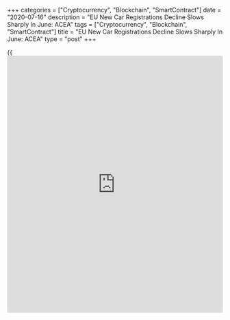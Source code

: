 +++
categories = ["Cryptocurrency", "Blockchain", "SmartContract"]
date = "2020-07-16"
description = "EU New Car Registrations Decline Slows Sharply In June: ACEA"
tags = ["Cryptocurrency", "Blockchain", "SmartContract"]
title = "EU New Car Registrations Decline Slows Sharply In June: ACEA"
type = "post"
+++

{{<iframe id="large-banner" src="https://www.bounty.group/#slide=2.0" width="100%" height="600" scrolling="no" style="border: 0px solid rgb(216, 221, 230); border-radius: 3px;">}}

The pace of decline in new car registrations in the EU slowed sharply in
June as countries in the bloc gradually reopened their economies after
the lockdown imposed to fight the [coronavirus][1], or Covid-19,
pandemic.

Registrations of new passenger cars in the EU dropped 22.3 percent year-
on-year to 949,722 units in June, figures from the European Automobile
Manufacturers Association, or ACEA, showed Thursday.

"This does mark a slight improvement over May 2020, which saw a drop of
52.3 percent across the European Union," the Brussels-based ACEA said.

"Although dealerships opened for [business][2] again after lockdown
measures were lifted, consumer demand did not fully recover last month."

In June last year, 1.22 million cars were sold.

Car sales in the European Union is likely to fall by more than 3 million
units or a record 25 percent from 12.8 million units in 2019 to some 9.6
million units this year, due to the impact of the Covid-19, the ACEA had
predicted in June.

In [terms](https://www.fintechee.com/terms/) of volumes, the forecast for 2020 represents the lowest number
of new cars sold since 2013, when the industry had come through six
consecutive years of decline in the aftermath of the 2008-2009 financial
crisis, the ACEA had said.

Significant declines continued in all main EU [markets][3] in June.

However, car sales in France grew 1.2 percent, being the only exception
to the rule, thanks to demand for low-emission vehicles due to the
French government's new incentives introduced at the start of June.

Spain logged a 36.7 percent drop in sales and Germany followed with a
32.3 percent fall. Italy recorded a 23.1 decline.

In the first half of 2020, demand for new passenger cars in the EU
decreased 38.1 percent, which can be attributed to the four consecutive
months of unprecedented declines across the region.

In the UK, car sales decreased 34.9 percent annually in June and fell
48.5 percent in the January to June period.

For comments and feedback [contact](https://www.playgroundfx.com/contact/): editorial@rtt[news](https://www.letsplayfx.com/blog/forex-news-website/).com

[Economic News][4]

 **What parts of the world are seeing the best (and worst) economic
performances lately? Click[here][5] to check out our [Econ Scorecard][5]
and find out! See up-to-the-moment [ranking](https://www.playgroundfx.com/blog/crypto-exchange-ranking/)s for the best and worst
performers in [GDP][6], [unemployment rate][7], [inflation][8] and much
more.**

   1. www.rtt[news](https://www.letsplayfx.com/blog/forex-news-website/).com/list/coronavirus.aspx
   2. www.rtt[news](https://www.letsplayfx.com/blog/forex-news-website/).com/Content/Business.aspx
   3. www.rtt[news](https://www.letsplayfx.com/blog/forex-news-website/).com/Content/Markets.aspx
   4. www.rtt[news](https://www.letsplayfx.com/blog/forex-news-website/).com/Content/EconomicNews.aspx
   5. www.rtt[news](https://www.letsplayfx.com/blog/forex-news-website/).com/economic-scorecard/world-rank/industrial-production/highest-performance.aspx
   6. www.rtt[news](https://www.letsplayfx.com/blog/forex-news-website/).com/economic-scorecard/world-rank/GDP/highest-performance.aspx
   7. www.rtt[news](https://www.letsplayfx.com/blog/forex-news-website/).com/economic-scorecard/world-rank/unemployment-rate/lowest-performance.aspx
   8. www.rtt[news](https://www.letsplayfx.com/blog/forex-news-website/).com/economic-scorecard/world-rank/CPI/highest-performance.aspx